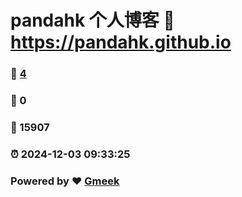 # pandahk 个人博客 :link: https://pandahk.github.io 
### :page_facing_up: [4](https://pandahk.github.io/tag.html) 
### :speech_balloon: 0 
### :hibiscus: 15907 
### :alarm_clock: 2024-12-03 09:33:25 
### Powered by :heart: [Gmeek](https://github.com/Meekdai/Gmeek)
